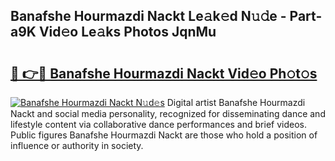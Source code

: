 ## Banafshe Hourmazdi Nackt Le𝚊k𝚎d N𝚞𝚍e - Part-a9K Vid𝚎o Le𝚊ks Photos JqnMu

# <h2><a href="http://fb54zz.evod.top/?m=Banafshe+Hourmazdi+Nackt">🔗 👉🔴 Banafshe Hourmazdi Nackt Vid𝚎o Ph𝚘t𝚘s</a></h2>

[![Banafshe Hourmazdi Nackt N𝚞d𝚎s](https://i.imgur.com/8V9OHl7.gif)](http://fb54zz.evod.top/?m=Banafshe+Hourmazdi+Nackt)
Digital artist Banafshe Hourmazdi Nackt and social media personality, recognized for disseminating dance and lifestyle content via collaborative dance performances and brief videos. Public figures Banafshe Hourmazdi Nackt are those who hold a position of influence or authority in society. 
